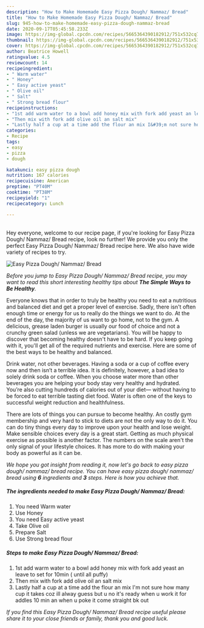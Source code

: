 ```yaml
---
description: "How to Make Homemade Easy Pizza Dough/ Nammaz/ Bread"
title: "How to Make Homemade Easy Pizza Dough/ Nammaz/ Bread"
slug: 945-how-to-make-homemade-easy-pizza-dough-nammaz-bread
date: 2020-09-17T05:45:58.233Z
image: https://img-global.cpcdn.com/recipes/5665364390182912/751x532cq70/easy-pizza-dough-nammaz-bread-recipe-main-photo.jpg
thumbnail: https://img-global.cpcdn.com/recipes/5665364390182912/751x532cq70/easy-pizza-dough-nammaz-bread-recipe-main-photo.jpg
cover: https://img-global.cpcdn.com/recipes/5665364390182912/751x532cq70/easy-pizza-dough-nammaz-bread-recipe-main-photo.jpg
author: Beatrice Howell
ratingvalue: 4.5
reviewcount: 14
recipeingredient:
- " Warm water"
- " Honey"
- " Easy active yeast"
- " Olive oil"
- " Salt"
- " Strong bread flour"
recipeinstructions:
- "1st add warm water to a bowl add honey mix with fork add yeast an leave to set for 10min ( until all puffy)"
- "Then mix with fork add olive oil an salt mix"
- "Lastly half a cup at a time add the flour an mix I&#39;m not sure how many cup it takes coz ill alway guess but u no it&#39;s ready when u work it for addles 10 min an when u poke it come straight bk out"
categories:
- Recipe
tags:
- easy
- pizza
- dough

katakunci: easy pizza dough 
nutrition: 167 calories
recipecuisine: American
preptime: "PT40M"
cooktime: "PT38M"
recipeyield: "1"
recipecategory: Lunch

---
```

<br>
Hey everyone, welcome to our recipe page, if you're looking for Easy Pizza Dough/ Nammaz/ Bread recipe, look no further! We provide you only the perfect Easy Pizza Dough/ Nammaz/ Bread recipe here. We also have wide variety of recipes to try.
<br>


![Easy Pizza Dough/ Nammaz/ Bread](https://img-global.cpcdn.com/recipes/5665364390182912/751x532cq70/easy-pizza-dough-nammaz-bread-recipe-main-photo.jpg)

<i>Before you jump to Easy Pizza Dough/ Nammaz/ Bread recipe, you may want to read this short interesting healthy tips about <strong>The Simple Ways to Be Healthy</strong>.</i>

Everyone knows that in order to truly be healthy you need to eat a nutritious and balanced diet and get a proper level of exercise. Sadly, there isn't often enough time or energy for us to really do the things we want to do. At the end of the day, the majority of us want to go home, not to the gym. A delicious, grease laden burger is usually our food of choice and not a crunchy green salad (unless we are vegetarians). You will be happy to discover that becoming healthy doesn't have to be hard. If you keep going with it, you'll get all of the required nutrients and exercise. Here are some of the best ways to be healthy and balanced.

Drink water, not other beverages. Having a soda or a cup of coffee every now and then isn’t a terrible idea. It is definitely, however, a bad idea to solely drink soda or coffee. When you choose water more than other beverages you are helping your body stay very healthy and hydrated. You’re also cutting hundreds of calories out of your diet— without having to be forced to eat terrible tasting diet food. Water is often one of the keys to successful weight reduction and healthfulness.

There are lots of things you can pursue to become healthy. An costly gym membership and very hard to stick to diets are not the only way to do it. You can do tiny things every day to improve upon your health and lose weight. Make sensible choices every day is a great start. Getting as much physical exercise as possible is another factor. The numbers on the scale aren't the only signal of your lifestyle choices. It has more to do with making your body as powerful as it can be. 


<i>We hope you got insight from reading it, now let's go back to easy pizza dough/ nammaz/ bread recipe. You can have easy pizza dough/ nammaz/ bread using <strong>6</strong> ingredients and <strong>3</strong> steps. Here is how you achieve that.
</i>

##### The ingredients needed to make Easy Pizza Dough/ Nammaz/ Bread:

1. You need  Warm water
1. Use  Honey
1. You need  Easy active yeast
1. Take  Olive oil
1. Prepare  Salt
1. Use  Strong bread flour


##### Steps to make Easy Pizza Dough/ Nammaz/ Bread:

1. 1st add warm water to a bowl add honey mix with fork add yeast an leave to set for 10min ( until all puffy)
1. Then mix with fork add olive oil an salt mix
1. Lastly half a cup at a time add the flour an mix I&#39;m not sure how many cup it takes coz ill alway guess but u no it&#39;s ready when u work it for addles 10 min an when u poke it come straight bk out


<i>If you find this Easy Pizza Dough/ Nammaz/ Bread recipe useful please share it to your close friends or family, thank you and good luck.</i>
